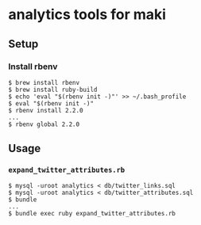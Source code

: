# analytics tools for maki

## Setup
### Install rbenv
```
$ brew install rbenv
$ brew install ruby-build
$ echo 'eval "$(rbenv init -)"' >> ~/.bash_profile
$ eval "$(rbenv init -)"
$ rbenv install 2.2.0
...
$ rbenv global 2.2.0
```

## Usage
### `expand_twitter_attributes.rb`

```
$ mysql -uroot analytics < db/twitter_links.sql
$ mysql -uroot analytics < db/twitter_attributes.sql
$ bundle 
...
$ bundle exec ruby expand_twitter_attributes.rb
```
